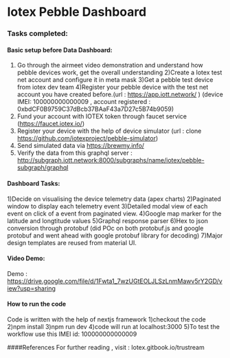 # Iotex Pebble Dashboard

### Tasks completed:

#### Basic setup before Data Dashboard:
1) Go through the airmeet video demonstration and understand how pebble devices work, get the overall understanding
2)Create a Iotex test net account and configure it in meta mask
3)Get a pebble test device from iotex dev team 
4)Register your pebble device with the test net account you have created before.(url : https://app.iott.network/ ) (device IMEI: 100000000000009 , 
  account registered : 0xbdCF0B9759C37dBcb37BAaF43a7D27c5B74b9059)
5) Fund your account with IOTEX token through faucet service (https://faucet.iotex.io/)
6) Register your device with the help of device simulator (url : clone https://github.com/iotexproject/pebble-simulator)
7) Send simulated data via https://brewmy.info/ 
8) Verify the data from this graphql server : http://subgraph.iott.network:8000/subgraphs/name/iotex/pebble-subgraph/graphql

#### Dashboard Tasks:
1)Decide on visualising the device telemetry data (apex charts)
2)Paginated window to display each telemetry event
3)Detailed modal view of each event on click of a event from paginated view.
4)Google map marker for the latitude and longtitude values
5)Graphql response parser
6)Hex to json conversion through protobuf (did POc on both protobuf.js and google protobuf and went ahead with google protobuf library for decoding)
7)Major design templates are reused from material UI.

#### Video Demo:

Demo : https://drive.google.com/file/d/1Fwta1_7wzUGtEOLJLSzLnmMawv5rY2GD/view?usp=sharing

#### How to run the code

Code is written with the help of nextjs framework
1)checkout the code
2)npm install
3)npm run dev
4)code will run at localhost:3000
5)To test the workflow use this IMEI id: 100000000000009

####References
 For further reading , visit : Iotex.gitbook.io/trustream 
